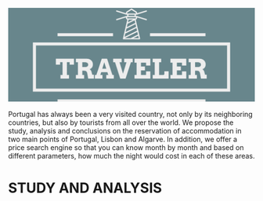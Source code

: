 
![traveler](images/logo_read.png)

Portugal has always been a very visited country, not only by its neighboring countries, but also by tourists from all over the world. 
We propose the study, analysis and conclusions on the reservation of accommodation in two main points of Portugal, Lisbon and Algarve. In addition, we offer a price search engine so that you can know month by month and based on different parameters, how much the night would cost in each of these areas.

# STUDY AND ANALYSIS